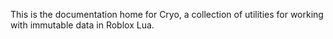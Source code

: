 This is the documentation home for Cryo, a collection of utilities for working with immutable data in Roblox Lua.